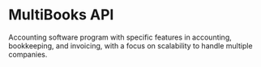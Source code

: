 # MultiBooks API
Accounting software program with specific features in accounting, bookkeeping, and invoicing, with a focus on scalability to handle multiple companies.
